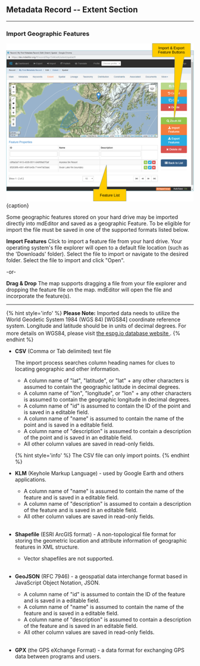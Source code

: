 ## Metadata Record -- Extent Section
---
### Import Geographic Features 
 
![Geographic Extent Features Edit Window](/assets/reference/edit-objects/metadata/extent/features-import.png){caption}

Some geographic features stored on your hard drive may be imported directly into mdEditor and saved as a geographic <span class="md-panel">Feature</span>.  To be eligible for import the file must be saved in one of the supported formats listed below.

<strong class="btn btn-warning btn-xs"> <i class="fa fa-upload"> </i> Import Features</strong> Click to import a feature file from your hard drive.  Your operating system's file explorer will open to a default file location (such as the 'Downloads' folder).  Select the file to import or navigate to the desired folder.  Select the file to import and click "Open".

  -or-

__Drag & Drop__  The map supports dragging a file from your file explorer and dropping the feature file on the map.  mdEditor will open the file and incorporate the feature(s).

---

{% hint style='info' %}
**Please Note:**  Imported data needs to utilize the World Geodetic System 1984 (WGS 84) [WGS84] coordinate reference system.  Longitude and latitude should be in units of decimal degrees. For more details on WGS84, please visit <a href="https://epsg.io/4326" target="_blank">the espg.io database website <sup class="fa fa-external-link"></sup></a>.
{% endhint %}




* __CSV__ (Comma or Tab delimited) text file
   
  The import process searches column heading names for clues to locating geographic and other information.  
    
  * A column name of "lat", "latitude", or "lat" + any other characters is assumed to contain the geographic latitude in decimal degrees.
  * A column name of "lon", "longitude", or "lon" + any other characters is assumed to contain the geographic longitude in decimal degrees.
  * A column name of "id" is assumed to contain the ID of the point and is saved in a editable field.
  * A column name of "name" is assumed to contain the name of the point and is saved in a editable field.
  * A column name of "description" is assumed to contain a description of the point and is saved in an editable field.
  * All other column values are saved in read-only fields. 
    
  {% hint style='info' %}
 The CSV file can only import points.
    {% endhint %} 
  
* __KLM__ (Keyhole Markup Language) - used by Google Earth and others applications.
  
  * A column name of "name" is assumed to contain the name of the feature and is saved in a editable field.
  * A column name of "description" is assumed to contain a description of the feature and is saved in an editable field.
  * All other column values are saved in read-only fields. 
    <br><br>

* __Shapefile__ (ESRI ArcGIS format) - A non-topological file format for storing the geometric location and attribute information of geographic features in XML structure.
  
  * Vector shapefiles are not supported. 
    <br><br>

* __GeoJSON__ (RFC 7946) - a geospatial data interchange format based in JavaScript Object Notation, JSON.
  
  * A column name of "id" is assumed to contain the ID of the feature and is saved in a editable field.
  * A column name of "name" is assumed to contain the name of the feature and is saved in a editable field.
  * A column name of "description" is assumed to contain a description of the feature and is saved in an editable field.
  * All other column values are saved in read-only fields.  
    <br>

* __GPX__ (the GPS eXchange Format) - a data format for exchanging GPS data between programs and users.
